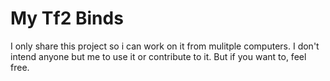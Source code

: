 # My Tf2 Binds

I only share this project so i can work on it from mulitple computers. I don't intend anyone but me to use it or contribute to it. But if you want to, feel free.
